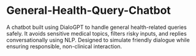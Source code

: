# General-Health-Query-Chatbot
A chatbot built using DialoGPT to handle general health-related queries safely. It avoids sensitive medical topics, filters risky inputs, and replies conversationally using NLP. Designed to simulate friendly dialogue while ensuring responsible, non-clinical interaction.
